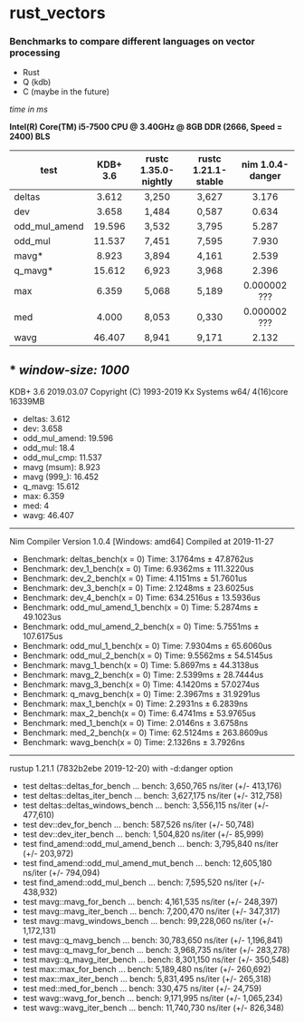 # rust_vectors
### Benchmarks to compare different languages on vector processing
- Rust
- Q (kdb)
- C (maybe in the future)

_time in ms_

**Intel(R) Core(TM) i5-7500 CPU @ 3.40GHz @ 8GB DDR (2666, Speed = 2400) BLS**

|test           | KDB+ 3.6  | rustc 1.35.0-nightly | rustc 1.21.1-stable | nim 1.0.4-danger |
|---------------|:---------:|:--------------------:|:-------------------:|:----------------:|
| deltas        | 3.612     | 3,250                | 3,627               | 3.176            |
| dev           | 3.658     | 1,484                | 0,587               | 0.634            |
| odd_mul_amend | 19.596    | 3,532                | 3,795               | 5.287            |
| odd_mul       | 11.537    | 7,451                | 7,595               | 7.930            |
| mavg*         | 8.923     | 3,894                | 4,161               | 2.539            |
| q_mavg*       | 15.612    | 6,923                | 3,968               | 2.396            |
| max           | 6.359     | 5,068                | 5,189               | 0.000002 ???     |
| med           | 4.000     | 8,053                | 0,330               | 0.000002 ???     |
| wavg          | 46.407    | 8,941                | 9,171               | 2.132            |

\* _window-size: 1000_
---
KDB+ 3.6 2019.03.07 Copyright (C) 1993-2019 Kx Systems w64/ 4(16)core 16339MB
- deltas: 3.612
- dev: 3.658
- odd_mul_amend: 19.596
- odd_mul: 18.4
- odd_mul_cmp: 11.537
- mavg (msum): 8.923
- mavg (999_): 16.452
- q_mavg: 15.612
- max: 6.359
- med: 4
- wavg: 46.407

---
Nim Compiler Version 1.0.4 [Windows: amd64] Compiled at 2019-11-27
- Benchmark: deltas_bench(x = 0) Time: 3.1764ms ± 47.8762us
- Benchmark: dev_1_bench(x = 0) Time: 6.9362ms ± 111.3220us
- Benchmark: dev_2_bench(x = 0) Time: 4.1151ms ± 51.7601us
- Benchmark: dev_3_bench(x = 0) Time: 2.1248ms ± 23.6025us
- Benchmark: dev_4_bench(x = 0) Time: 634.2516us ± 13.5936us
- Benchmark: odd_mul_amend_1_bench(x = 0) Time: 5.2874ms ± 49.1023us
- Benchmark: odd_mul_amend_2_bench(x = 0) Time: 5.7551ms ± 107.6175us
- Benchmark: odd_mul_1_bench(x = 0) Time: 7.9304ms ± 65.6060us
- Benchmark: odd_mul_2_bench(x = 0) Time: 9.5562ms ± 54.5145us
- Benchmark: mavg_1_bench(x = 0) Time: 5.8697ms ± 44.3138us
- Benchmark: mavg_2_bench(x = 0) Time: 2.5399ms ± 28.7444us
- Benchmark: mavg_3_bench(x = 0) Time: 4.1420ms ± 57.0274us
- Benchmark: q_mavg_bench(x = 0) Time: 2.3967ms ± 31.9291us
- Benchmark: max_1_bench(x = 0) Time: 2.2931ns ± 6.2839ns
- Benchmark: max_2_bench(x = 0) Time: 6.4741ms ± 53.9765us
- Benchmark: med_1_bench(x = 0) Time: 2.0146ns ± 3.6758ns
- Benchmark: med_2_bench(x = 0) Time: 62.5124ms ± 263.8609us
- Benchmark: wavg_bench(x = 0) Time: 2.1326ns ± 3.7926ns


---
rustup 1.21.1 (7832b2ebe 2019-12-20) with -d:danger option
- test deltas::deltas_for_bench            ... bench:   3,650,765 ns/iter (+/- 413,176)
- test deltas::deltas_iter_bench           ... bench:   3,627,175 ns/iter (+/- 312,758)
- test deltas::deltas_windows_bench        ... bench:   3,556,115 ns/iter (+/- 477,610)
- test dev::dev_for_bench                  ... bench:     587,526 ns/iter (+/- 50,748)
- test dev::dev_iter_bench                 ... bench:   1,504,820 ns/iter (+/- 85,999)
- test find_amend::odd_mul_amend_bench     ... bench:   3,795,840 ns/iter (+/- 203,972)
- test find_amend::odd_mul_amend_mut_bench ... bench:  12,605,180 ns/iter (+/- 794,094)
- test find_amend::odd_mul_bench           ... bench:   7,595,520 ns/iter (+/- 438,932)
- test mavg::mavg_for_bench                ... bench:   4,161,535 ns/iter (+/- 248,397)
- test mavg::mavg_iter_bench               ... bench:   7,200,470 ns/iter (+/- 347,317)
- test mavg::mavg_windows_bench            ... bench:  99,228,060 ns/iter (+/- 1,172,131)
- test mavg::q_mavg_bench                  ... bench:  30,783,650 ns/iter (+/- 1,196,841)
- test mavg::q_mavg_for_bench              ... bench:   3,968,735 ns/iter (+/- 283,278)
- test mavg::q_mavg_iter_bench             ... bench:   8,301,150 ns/iter (+/- 350,548)
- test max::max_for_bench                  ... bench:   5,189,480 ns/iter (+/- 260,692)
- test max::max_iter_bench                 ... bench:   5,831,495 ns/iter (+/- 265,318)
- test med::med_for_bench                  ... bench:     330,475 ns/iter (+/- 24,759)
- test wavg::wavg_for_bench                ... bench:   9,171,995 ns/iter (+/- 1,065,234)
- test wavg::wavg_iter_bench               ... bench:  11,740,730 ns/iter (+/- 826,348)

